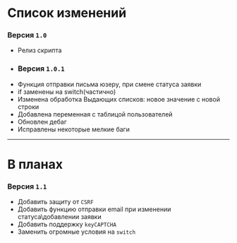 Список изменений
===
### Версия `1.0`
* Релиз скрипта
* ### Версия `1.0.1`
* Функция отправки письма юзеру, при смене статуса заявки
* if заменены на switch(частично)
* Изменена обработка Выдающих списков: новое значение с новой строки
* Добавлена переменная с таблицой пользователей
* Обновлен дебаг
* Исправлены некоторые мелкие баги

***

В планах
===
### Версия `1.1`
* Добавить защиту от `CSRF`
* Добавить функцию отправки email при изменении статуса\добавлении заявки
* Добавить поддержку `keyCAPTCHA`
* Заменить огромные условия на `switch`

